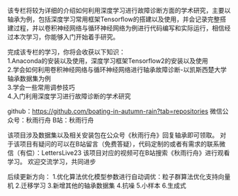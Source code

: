 该专栏将较为详细的介绍如何利用深度学习进行故障诊断方面的学术研究，主要以轴承为例，包括深度学习常用框架Tensorflow的搭建以及使用，并会记录完整搭建过程，并以卷积神经网络与循环神经网络为例进行代码编写和实际运行，相信经过本次学习，你能够入门开始着手研究。  

完成该专栏的学习，你将会收获以下知识：  
1.Anaconda的安装以及使用，深度学习框架Tensorflow2的安装以及使用  
2.学会如何利用卷积神经网络与循环神经网络进行轴承故障诊断-以凯斯西楚大学轴承数据集为例  
3.学会一些常用调参技巧  
4.入门利用深度学习进行故障诊断的学术研究  


github：https://github.com/boating-in-autumn-rain?tab=repositories
微信公众号：秋雨行舟
B站：秋雨行舟

该项目涉及数据集以及相关安装包在公众号《秋雨行舟》回复轴承即可领取。
对于该项目有疑问的可以在B站留言（免费答疑），代码定制的或者有需求的联系微信（有偿）：LettersLive23
该项目对应的视频可在B站搜索《秋雨行舟》进行观看学习。
欢迎交流学习，共同进步

后续更新方向：
1.优化算法优化模型参数进行自动调优：粒子群算法优化支持向量机
2.迁移学习
3.新增其他的轴承数据集
4.抗噪
5.小样本
6.生成式





